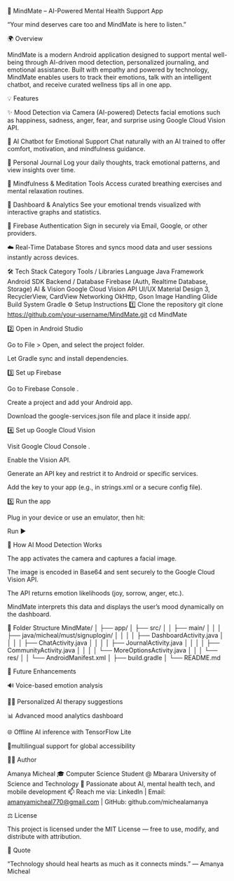 🧠 MindMate – AI-Powered Mental Health Support App

“Your mind deserves care too and MindMate is here to listen.”

🌍 Overview

MindMate is a modern Android application designed to support mental well-being through AI-driven mood detection, personalized journaling, and emotional assistance.
Built with empathy and powered by technology, MindMate enables users to track their emotions, talk with an intelligent chatbot, and receive curated wellness tips all in one app.

💡 Features

✨ Mood Detection via Camera (AI-powered)
Detects facial emotions such as happiness, sadness, anger, fear, and surprise using Google Cloud Vision API.

💬 AI Chatbot for Emotional Support
Chat naturally with an AI trained to offer comfort, motivation, and mindfulness guidance.

📖 Personal Journal
Log your daily thoughts, track emotional patterns, and view insights over time.

🧘 Mindfulness & Meditation Tools
Access curated breathing exercises and mental relaxation routines.

🌈 Dashboard & Analytics
See your emotional trends visualized with interactive graphs and statistics.

🔐 Firebase Authentication
Sign in securely via Email, Google, or other providers.

☁️ Real-Time Database
Stores and syncs mood data and user sessions instantly across devices.

🛠️ Tech Stack
Category	Tools / Libraries
Language	Java
Framework	Android SDK
Backend / Database	Firebase (Auth, Realtime Database, Storage)
AI & Vision	Google Cloud Vision API
UI/UX	Material Design 3, RecyclerView, CardView
Networking	OkHttp, Gson
Image Handling	Glide
Build System	Gradle
⚙️ Setup Instructions
1️⃣ Clone the repository
git clone https://github.com/your-username/MindMate.git
cd MindMate

2️⃣ Open in Android Studio

Go to File > Open, and select the project folder.

Let Gradle sync and install dependencies.

3️⃣ Set up Firebase

Go to Firebase Console
.

Create a project and add your Android app.

Download the google-services.json file and place it inside app/.

4️⃣ Set up Google Cloud Vision

Visit Google Cloud Console
.

Enable the Vision API.

Generate an API key and restrict it to Android or specific services.

Add the key to your app (e.g., in strings.xml or a secure config file).

5️⃣ Run the app

Plug in your device or use an emulator, then hit:

Run ▶️

🧠 How AI Mood Detection Works

The app activates the camera and captures a facial image.

The image is encoded in Base64 and sent securely to the Google Cloud Vision API.

The API returns emotion likelihoods (joy, sorrow, anger, etc.).

MindMate interprets this data and displays the user’s mood dynamically on the dashboard.

🧩 Folder Structure
MindMate/
│
├── app/
│   ├── src/
│   │   ├── main/
│   │   │   ├── java/micheal/must/signuplogin/
│   │   │   │   ├── DashboardActivity.java
│   │   │   │   ├── ChatActivity.java
│   │   │   │   ├── JournalActivity.java
│   │   │   │   ├── CommunityActivity.java
│   │   │   │   └── MoreOptionsActivity.java
│   │   │   └── res/
│   │   └── AndroidManifest.xml
│   ├── build.gradle
│
└── README.md

🧩 Future Enhancements

🔊 Voice-based emotion analysis

🧍‍♀️ Personalized AI therapy suggestions

📊 Advanced mood analytics dashboard

🌐 Offline AI inference with TensorFlow Lite

💬multilingual support for global accessibility

🧑‍💻 Author

Amanya Micheal
🎓 Computer Science Student @ Mbarara University of Science and Technology
💼 Passionate about AI, mental health tech, and mobile development
📫 Reach me via: LinkedIn
 | Email: amanyamicheal770@gmail.com
 | GitHub: github.com/michealamanya

⚖️ License

This project is licensed under the MIT License — free to use, modify, and distribute with attribution.

💬 Quote

“Technology should heal hearts as much as it connects minds.”
— Amanya Micheal
